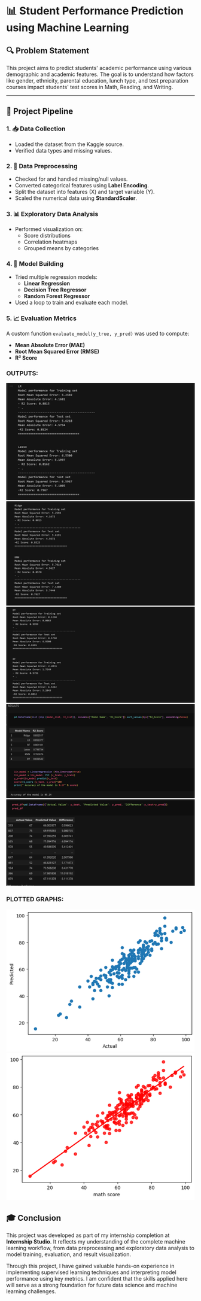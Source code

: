 # 📊 Student Performance Prediction using Machine Learning

## 🔍 Problem Statement

This project aims to predict students' academic performance using various demographic and academic features. The goal is to understand how factors like gender, ethnicity, parental education, lunch type, and test preparation courses impact students' test scores in Math, Reading, and Writing.

---


## 🧪 Project Pipeline

### 1. 📥 Data Collection
- Loaded the dataset from the Kaggle source.
- Verified data types and missing values.

### 2. 🧹 Data Preprocessing
- Checked for and handled missing/null values.
- Converted categorical features using **Label Encoding**.
- Split the dataset into features (X) and target variable (Y).
- Scaled the numerical data using **StandardScaler**.

### 3. 📊 Exploratory Data Analysis
- Performed visualization on:
  - Score distributions
  - Correlation heatmaps
  - Grouped means by categories

### 4. 🧠 Model Building
- Tried multiple regression models:
  - **Linear Regression**
  - **Decision Tree Regressor**
  - **Random Forest Regressor**
- Used a loop to train and evaluate each model.

### 5. 📈 Evaluation Metrics
A custom function `evaluate_model(y_true, y_pred)` was used to compute:
- **Mean Absolute Error (MAE)**
- **Root Mean Squared Error (RMSE)**
- **R² Score**

### OUTPUTS:

![](Results/1.png)
![](Results/2.png)
![](Results/3A.png)
![](Results/3.png)
![](Results/4.png)

### PLOTTED GRAPHS:

![](Results/output.png)
![](Results/output2.png)


## 🎓 Conclusion

This project was developed as part of my internship completion at **Internship Studio**. It reflects my understanding of the complete machine learning workflow, from data preprocessing and exploratory data analysis to model training, evaluation, and result visualization.

Through this project, I have gained valuable hands-on experience in implementing supervised learning techniques and interpreting model performance using key metrics. I am confident that the skills applied here will serve as a strong foundation for future data science and machine learning challenges.
